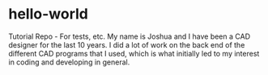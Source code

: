 # hello-world
Tutorial Repo - For tests, etc.
My name is Joshua and I have been a CAD designer for the last 10 years. I did a lot of work on the back end of the different CAD programs that I used, which is what initially led to my interest in coding and developing in general.
